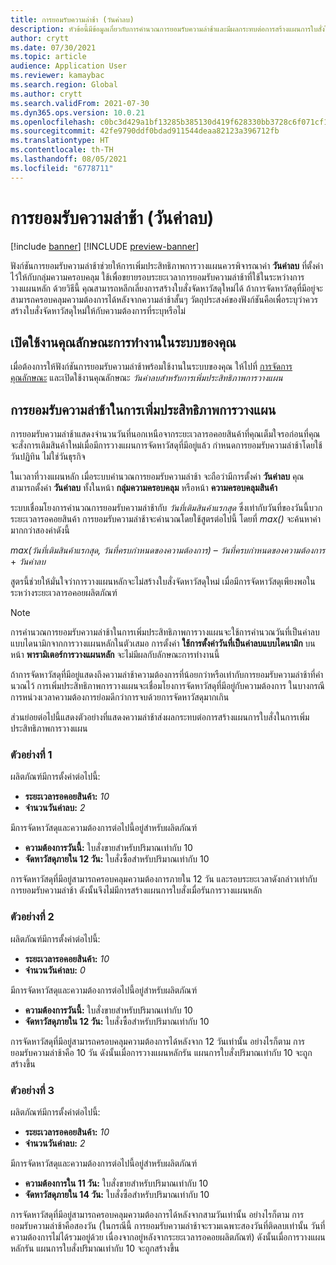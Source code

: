 ```yaml
---
title: การยอมรับความล่าช้า (วันค่าลบ)
description: หัวข้อนี้มีข้อมูลเกี่ยวกับการคํานวณการยอมรับความล่าช้าและมีผลกระทบต่อการสร้างแผนการใบสั่งในการเพิ่มประสิทธิภาพการวางแผน
author: crytt
ms.date: 07/30/2021
ms.topic: article
audience: Application User
ms.reviewer: kamaybac
ms.search.region: Global
ms.author: crytt
ms.search.validFrom: 2021-07-30
ms.dyn365.ops.version: 10.0.21
ms.openlocfilehash: c0bc3d429a1bf13285b385130d419f628330bb3728c6f071cf118edac2a59d87
ms.sourcegitcommit: 42fe9790ddf0bdad911544deaa82123a396712fb
ms.translationtype: HT
ms.contentlocale: th-TH
ms.lasthandoff: 08/05/2021
ms.locfileid: "6778711"
---
```

# <a name="delay-tolerance-negative-days"></a>การยอมรับความล่าช้า (วันค่าลบ)

[!include [banner](../../includes/banner.md)]
[!INCLUDE [preview-banner](../../includes/preview-banner.md)]

ฟังก์ชันการยอมรับความล่าช้าช่วยให้การเพิ่มประสิทธิภาพการวางแผนควรพิจารณาค่า **วันค่าลบ** ที่ตั้งค่าไว้ให้กับกลุ่มความครอบคลุม ใช้เพื่อขยายรอบระยะเวลาการยอมรับความล่าช้าที่ใช้ในระหว่างการวางแผนหลัก ด้วยวิธีนี้ คุณสามารถหลีกเลี่ยงการสร้างใบสั่งจัดหาวัสดุใหม่ได้ ถ้าการจัดหาวัสดุที่มีอยู่จะสามารถครอบคลุมความต้องการได้หลังจากความล่าช้าสั้นๆ วัตถุประสงค์ของฟังก์ชันคือเพื่อระบุว่าควรสร้างใบสั่งจัดหาวัสดุใหม่ให้กับความต้องการที่ระบุหรือไม่

## <a name="turn-on-the-feature-in-your-system"></a>เปิดใช้งานคุณลักษณะการทำงานในระบบของคุณ

เมื่อต้องการให้ฟังก์ชันการยอมรับความล่าช้าพร้อมใช้งานในระบบของคุณ ให้ไปที่ [การจัดการคุณลักษณะ](../../../fin-ops-core/fin-ops/get-started/feature-management/feature-management-overview.md) และเปิดใช้งานคุณลักษณะ *วันค่าลบสำหรับการเพิ่มประสิทธิภาพการวางแผน*

## <a name="delay-tolerance-in-planning-optimization"></a>การยอมรับความล่าช้าในการเพิ่มประสิทธิภาพการวางแผน

การยอมรับความล่าช้าแสดงจํานวนวันที่นอกเหนือจากระยะเวลารอคอยสินค้าที่คุณเต็มใจรอก่อนที่คุณจะสั่งการเติมสินค้าใหม่เมื่อมีการวางแผนการจัดหาวัสดุที่มีอยู่แล้ว กําหนดการยอมรับความล่าช้าโดยใช้วันปฏิทิน ไม่ใช่วันธุรกิจ

ในเวลาที่วางแผนหลัก เมื่อระบบคํานวณการยอมรับความล่าช้า จะถือว่ามีการตั้งค่า **วันค่าลบ** คุณสามารถตั้งค่า **วันค่าลบ** ทั้งในหน้า **กลุ่มความครอบคลุม** หรือหน้า **ความครอบคลุมสินค้า**

ระบบเชื่อมโยงการคํานวณการยอมรับความล่าช้ากับ *วันที่เติมสินค้าแรกสุด* ซึ่งเท่ากับวันที่ของวันนี้บวกระยะเวลารอคอยสินค้า การยอมรับความล่าช้าจะคํานวณโดยใช้สูตรต่อไปนี้ โดยที่ *max()* จะค้นหาค่ามากกว่าสองค่าดังนี้

*max(วันที่เติมสินค้าแรกสุด, วันที่ครบกําหนดของความต้องการ)* – *วันที่ครบกําหนดของความต้องการ* + *วันค่าลบ*

สูตรนี้ช่วยให้มั่นใจว่าการวางแผนหลักจะไม่สร้างใบสั่งจัดหาวัสดุใหม่ เมื่อมีการจัดหาวัสดุเพียงพอในระหว่างระยะเวลารอคอยผลิตภัณฑ์

> [!NOTE]
> การคํานวณการยอมรับความล่าช้าในการเพิ่มประสิทธิภาพการวางแผนจะใช้การคํานวณวันที่เป็นค่าลบแบบไดนามิกจากการวางแผนหลักในตัวเสมอ การตั้งค่า **ใช้การตั้งค่าวันที่เป็นค่าลบแบบไดนามิก** บนหน้า **พารามิเตอร์การวางแผนหลัก** จะไม่มีผลกับลักษณะการทำงานนี้

ถ้าการจัดหาวัสดุที่มีอยู่แสดงถึงความล่าช้าความต้องการที่น้อยกว่าหรือเท่ากับการยอมรับความล่าช้าที่คํานวณไว้ การเพิ่มประสิทธิภาพการวางแผนจะเชื่อมโยงการจัดหาวัสดุที่มีอยู่กับความต้องการ ในบางกรณี การหน่วงเวลาความต้องการย่อมดีกว่าการจบด้วยการจัดหาวัสดุมากเกิน

ส่วนย่อยต่อไปนี้แสดงตัวอย่างที่แสดงความล่าช้าส่งผลกระทบต่อการสร้างแผนการใบสั่งในการเพิ่มประสิทธิภาพการวางแผน

### <a name="example-1"></a>ตัวอย่างที่ 1

ผลิตภัณฑ์มีการตั้งค่าต่อไปนี้:

- **ระยะเวลารอคอยสินค้า:** *10*
- **จำนวนวันค่าลบ:** *2*

มีการจัดหาวัสดุและความต้องการต่อไปนี้อยู่สำหรับผลิตภัณฑ์

- **ความต้องการวันนี้:** ใบสั่งขายสำหรับปริมาณเท่ากับ 10
- **จัดหาวัสดุภายใน 12 วัน:** ใบสั่งซื้อสำหรับปริมาณเท่ากับ 10

การจัดหาวัสดุที่มีอยู่สามารถครอบคลุมความต้องการภายใน 12 วัน และรอบระยะเวลาดังกล่าวเท่ากับการยอมรับความล่าช้า ดังนั้นจึงไม่มีการสร้างแผนการใบสั่งเมื่อรันการวางแผนหลัก

### <a name="example-2"></a>ตัวอย่างที่ 2

ผลิตภัณฑ์มีการตั้งค่าต่อไปนี้:

- **ระยะเวลารอคอยสินค้า:** *10*
- **จำนวนวันค่าลบ:** *0*

มีการจัดหาวัสดุและความต้องการต่อไปนี้อยู่สำหรับผลิตภัณฑ์

- **ความต้องการวันนี้:** ใบสั่งขายสำหรับปริมาณเท่ากับ 10
- **จัดหาวัสดุภายใน 12 วัน:** ใบสั่งซื้อสำหรับปริมาณเท่ากับ 10

การจัดหาวัสดุที่มีอยู่สามารถครอบคลุมความต้องการได้หลังจาก 12 วันเท่านั้น อย่างไรก็ตาม การยอมรับความล่าช้าคือ 10 วัน ดังนั้นเมื่อการวางแผนหลักรัน แผนการใบสั่งปริมาณเท่ากับ 10 จะถูกสร้างขึ้น

### <a name="example-3"></a>ตัวอย่างที่ 3

ผลิตภัณฑ์มีการตั้งค่าต่อไปนี้:

- **ระยะเวลารอคอยสินค้า:** *10*
- **จำนวนวันค่าลบ:** *2*

มีการจัดหาวัสดุและความต้องการต่อไปนี้อยู่สำหรับผลิตภัณฑ์

- **ความต้องการใน 11 วัน:** ใบสั่งขายสำหรับปริมาณเท่ากับ 10
- **จัดหาวัสดุภายใน 14 วัน:** ใบสั่งซื้อสำหรับปริมาณเท่ากับ 10

การจัดหาวัสดุที่มีอยู่สามารถครอบคลุมความต้องการได้หลังจากสามวันเท่านั้น อย่างไรก็ตาม การยอมรับความล่าช้าคือสองวัน (ในกรณีนี้ การยอมรับความล่าช้าจะรวมเฉพาะสองวันที่ติดลบเท่านั้น วันที่ความต้องการไม่ได้รวมอยู่ด้วย เนื่องจากอยู่หลังจากระยะเวลารอคอยผลิตภัณฑ์) ดังนั้นเมื่อการวางแผนหลักรัน แผนการใบสั่งปริมาณเท่ากับ 10 จะถูกสร้างขึ้น
